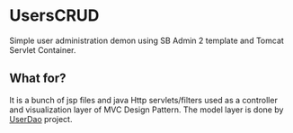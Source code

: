 # UsersCRUD
Simple user administration demon using SB Admin 2 template and Tomcat Servlet Container.

## What for?
It is a bunch of jsp files and java Http servlets/filters used as a controller and visualization layer of MVC Design Pattern.
The model layer is done by [UserDao](https://github.com/MichalKamfonik/UserDAO) project.
